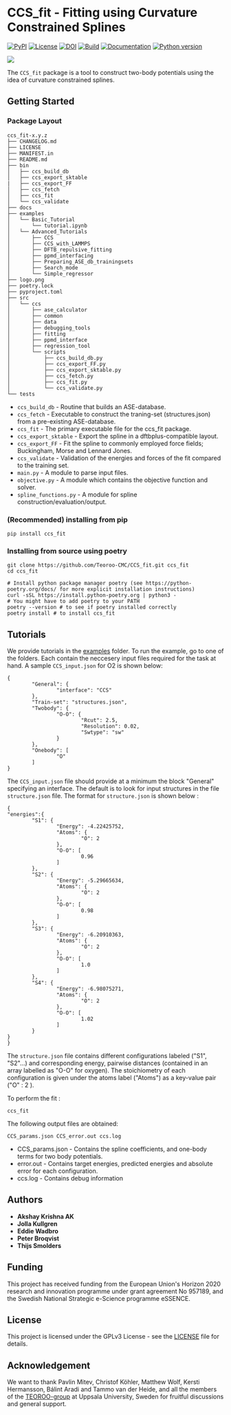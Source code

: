 # CCS_fit - Fitting using Curvature Constrained Splines  

[![PyPI](https://img.shields.io/pypi/v/ccs_fit?color=g)](https://pypi.org/project/ccs-fit/)
[![License](https://img.shields.io/github/license/teoroo-cmc/ccs)](https://opensource.org/licenses/LGPL-3.0)
[![DOI](https://img.shields.io/badge/DOI-10.1016%2Fj.cpc.2020.107602-blue)](https://doi.org/10.1016/j.cpc.2020.107602)
[![Build](https://img.shields.io/github/actions/workflow/status/teoroo-cmc/CCS/ci-cd.yml)](https://github.com/Teoroo-CMC/CCS/actions)
[![Documentation](https://img.shields.io/badge/Github%20Pages-CCS_fit-orange)](https://teoroo-cmc.github.io/CCS/)
[![Python version](https://img.shields.io/pypi/pyversions/ccs_fit)](https://pypi.org/project/ccs-fit/)

<!--- [![Build Status](https://github.com/tblite/tblite/workflows/CI/badge.svg)](https://github.com/tblite/tblite/actions)
[![Latest Release](https://img.shields.io/github/v/release/teoroo-cmc/ccs?display_name=tag&color=brightgreen&sort=semver)](https://github.com/Teoroo-CMC/CCS/releases/latest)
[![Documentation](https://img.shields.io/badge/Github%20Pages-Pages-blue)](https://teoroo-cmc.github.io/CCS/)
[![codecov](https://codecov.io/gh/tblite/tblite/branch/main/graph/badge.svg?token=JXIE6myqNH)](https://codecov.io/gh/tblite/tblite) 
[![Coverage](codecov.io/gh/:vcsName/:user/:repo?flag=flag_name&token=a1b2c3d4e5)(https://github.com/Teoroo-CMC/CCS/actions)
--->

![](logo.png)

The `CCS_fit` package is a tool to construct two-body potentials using the idea of curvature constrained splines.
## Getting Started
### Package Layout

```
ccs_fit-x.y.z
├── CHANGELOG.md
├── LICENSE
├── MANIFEST.in
├── README.md
├── bin
│   ├── ccs_build_db
│   ├── ccs_export_sktable
|   ├── ccs_export_FF
│   ├── ccs_fetch
│   ├── ccs_fit
│   └── ccs_validate
├── docs
├── examples
│   └── Basic_Tutorial
│       └── tutorial.ipynb
│   └── Advanced_Tutorials
│       ├── CCS
│       ├── CCS_with_LAMMPS
│       ├── DFTB_repulsive_fitting
│       ├── ppmd_interfacing
│       ├── Preparing_ASE_db_trainingsets
│       ├── Search_mode
│       └── Simple_regressor
├── logo.png
├── poetry.lock
├── pyproject.toml
├── src
│   └── ccs
│       ├── ase_calculator
│       ├── common
│       ├── data
│       ├── debugging_tools
│       ├── fitting
│       ├── ppmd_interface
│       ├── regression_tool
│       └── scripts
│           ├── ccs_build_db.py
│           ├── ccs_export_FF.py
│           ├── ccs_export_sktable.py
│           ├── ccs_fetch.py
│           ├── ccs_fit.py
│           └── ccs_validate.py
└── tests
```

* `ccs_build_db`        - Routine that builds an ASE-database.
* `ccs_fetch`           - Executable to construct the traning-set (structures.json) from a pre-existing ASE-database.
* `ccs_fit`             - The primary executable file for the ccs_fit package.
* `ccs_export_sktable`  - Export the spline in a dftbplus-compatible layout.
* `ccs_export_FF`       - Fit the spline to commonly employed force fields; Buckingham, Morse and Lennard Jones.
* `ccs_validate`        - Validation of the energies and forces of the fit compared to the training set.
* `main.py`             - A module to parse input files.
* `objective.py`        - A module which contains the objective function and solver.
* `spline_functions.py` - A module for spline construction/evaluation/output. 

<!---
### Prerequisites

You need to install the following softwares
```
pip install numpy
pip install scipy
pip install ase
pip install cvxopt
```
### Installing from source

#### Git clone

```
git clone git@github.com/Teoroo-CMC/CCS.git
cd CCS
python setup.py install
```
--->

### (Recommended) installing from pip
```
pip install ccs_fit
```

### Installing from source using poetry
```
git clone https://github.com/Teoroo-CMC/CCS_fit.git ccs_fit
cd ccs_fit

# Install python package manager poetry (see https://python-poetry.org/docs/ for more explicit installation instructions)
curl -sSL https://install.python-poetry.org | python3 -
# You might have to add poetry to your PATH
poetry --version # to see if poetry installed correctly
poetry install # to install ccs_fit
```
<!---
### Environment Variables
Set the following environment variables:
```
$export PYTHONPATH=<path-to-CCS-package>:$PYTHONPATH
$export PATH=<path-to-CCS-bin>:$PATH

Within a conda virtual environment, you can update the path by using:
conda develop <path-to-CCS-package>
```
--->

## Tutorials

We provide tutorials in the [examples](examples/) folder. To run the example, go to one of the folders. Each contain the neccesery input files required for the task at hand. A sample `CCS_input.json` for O2 is shown below:
```
{
        "General": {
                "interface": "CCS"
        },
        "Train-set": "structures.json",
        "Twobody": {
                "O-O": {
                        "Rcut": 2.5,
                        "Resolution": 0.02,
                        "Swtype": "sw"
                }
        },
        "Onebody": [
                "O"
        ]
}

```
The `CCS_input.json` file should provide at a minimum the block "General" specifying an interface. The default is to look for input structures in the file `structure.json` file. The format for `structure.json` is shown below :
```
{
"energies":{
        "S1": {
                "Energy": -4.22425752,
                "Atoms": {
                        "O": 2
                },
                "O-O": [
                        0.96
                ]
        },
        "S2": {
                "Energy": -5.29665634,
                "Atoms": {
                        "O": 2
                },
                "O-O": [
                        0.98
                ]
        },
        "S3": {
                "Energy": -6.20910363,
                "Atoms": {
                        "O": 2
                },
                "O-O": [
                        1.0
                ]
        },
        "S4": {
                "Energy": -6.98075271,
                "Atoms": {
                        "O": 2
                },
                "O-O": [
                        1.02
                ]
        }
}
}
```
The `structure.json` file contains different configurations labeled ("S1", "S2"...) and corresponding energy, pairwise distances (contained in an array labelled as "O-O" for oxygen). The stoichiometry of each configuration is given under the atoms label ("Atoms") as a key-value pair ("O" : 2 ). 


To perform the fit : 
```
ccs_fit
```
The following output files are obtained:
```
CCS_params.json CCS_error.out ccs.log 
```
* CCS_params.json  - Contains the spline coefficients, and one-body terms for two body potentials.
* error.out        - Contains target energies, predicted energies and absolute error for each configuration.
* ccs.log          - Contains debug information
## Authors

* **Akshay Krishna AK** 
* **Jolla Kullgren** 
* **Eddie Wadbro** 
* **Peter Broqvist**
* **Thijs Smolders**

## Funding
This project has received funding from the European Union's Horizon 2020 research and innovation programme under grant agreement No 957189, and the Swedish National Strategic e-Science programme eSSENCE.

## License
This project is licensed under the GPLv3 License - see the [LICENSE](LICENSE) file for details.

## Acknowledgement
We want to thank Pavlin Mitev, Christof Köhler, Matthew Wolf, Kersti Hermansson, Bálint Aradi and Tammo van der Heide, and all the members of the [TEOROO-group](http://www.teoroo.kemi.uu.se/) at Uppsala University, Sweden for fruitful discussions and general support.
